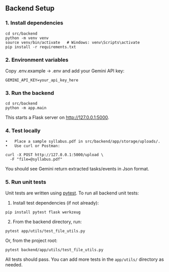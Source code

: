 
## Backend Setup

### 1. Install dependencies

```
cd src/backend
python -m venv venv
source venv/bin/activate   # Windows: venv\Scripts\activate
pip install -r requirements.txt
```

### 2. Environment variables

Copy .env.example → .env and add your Gemini API key:

```
GEMINI_API_KEY=your_api_key_here
```

### 3. Run the backend

```
cd src/backend
python -m app.main
```

This starts a Flask server on http://127.0.0.1:5000.


### 4. Test locally

	•	Place a sample syllabus.pdf in src/backend/app/storage/uploads/.
	•	Use curl or Postman:

```
curl -X POST http://127.0.0.1:5000/upload \
  -F "file=@syllabus.pdf"
```

You should see Gemini return extracted tasks/events in Json format.

### 5. Run unit tests

Unit tests are written using [pytest](https://docs.pytest.org/). To run all backend unit tests:

1. Install test dependencies (if not already):

```
pip install pytest flask werkzeug
```

2. From the backend directory, run:

```
pytest app/utils/test_file_utils.py
```

Or, from the project root:

```
pytest backend/app/utils/test_file_utils.py
```

All tests should pass. You can add more tests in the `app/utils/` directory as needed.